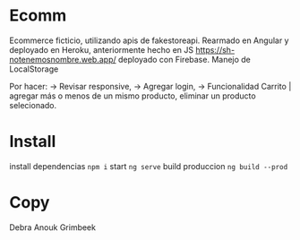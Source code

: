 # Ecomm

Ecommerce ficticio, utilizando apis de fakestoreapi.
Rearmado en Angular y deployado en Heroku, anteriormente hecho en JS https://sh-notenemosnombre.web.app/ deployado con Firebase.
Manejo de LocalStorage

Por hacer:
-> Revisar responsive,
-> Agregar login,
-> Funcionalidad Carrito | agregar más o menos de un mismo producto, eliminar un producto selecionado.



# Install
install dependencias `npm i`
start `ng serve`
build produccion `ng build --prod`


# Copy
Debra Anouk Grimbeek